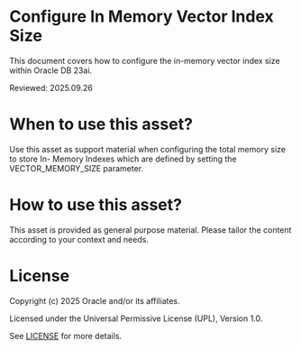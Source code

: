 # Configure In Memory Vector Index Size
 
This document covers how to configure the in-memory vector index size within Oracle DB 23ai.

Reviewed: 2025.09.26
 

# When to use this asset?

Use this asset as support material when configuring the total memory size to store In-
Memory Indexes which are defined by setting the VECTOR_MEMORY_SIZE parameter.


# How to use this asset?

This asset is provided as general purpose material. Please tailor the content according to your context and needs.


# License
 
Copyright (c) 2025 Oracle and/or its affiliates.
 
Licensed under the Universal Permissive License (UPL), Version 1.0.
 
See [LICENSE](https://github.com/oracle-devrel/technology-engineering/blob/main/LICENSE) for more details.

